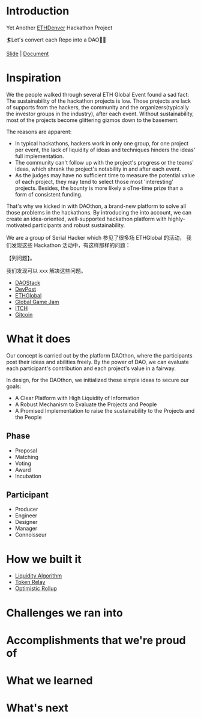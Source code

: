 # Introduction

Yet Another [ETHDenver](https://www.ethdenver.com/) Hackathon Project

🏄Let's convert each Repo into a DAO🏄‍♀️

[Slide](https://hackmd.io/@E-5gxTGiSByBOKpvsaKa_g/Bk6wPj7XL) | [Document](https://hackmd.io/iiDe3smDT46L_Z9xs3W_wg?edit)


# Inspiration

We the people walked through several ETH Global Event found a sad fact: The sustainability of the hackathon projects is low. Those projects are lack of supports from the hackers, the community and the organizers(typically the investor groups in the industry), after each event. Without sustainability, most of the projects become glittering gizmos down to the basement.

The reasons are apparent:

- In typical hackathons, hackers work in only one group, for one project per event, the lack of liquidity of ideas and techniques hinders the ideas' full implementation.
- The community can't follow up with the project's progress or the teams' ideas, which shrank the project's notability in and after each event.
- As the judges may have no sufficient time to measure the potential value of each project, they may tend to select those most 'interesting' projects. Besides, the bounty is more likely a oTne-time prize than a form of consistent funding.

That's why we kicked in with DAOthon, a brand-new platform to solve all those problems in the hackathons. By introducing the <jinzhubaba> into account, we can create an idea-oriented, well-supported hackathon platform with highly-motivated participants and robust sustainability.

We are a group of Serial Hacker which 参见了很多场 ETHGlobal 的活动，
我们发现这些 Hackathon 活动中，有这样那样的问题：

【列问题】。

我们发现可以 xxx 解决这些问题。

- [DAOStack](https://alchemy-xdai.daostack.io/daos/)
- [DevPost](https://ethdenver.devpost.com/submissions)
- [ETHGlobal](https://ethglobal.co/)
- [Global Game Jam](https://globalgamejam.org/2020/games)
- [ITCH](https://itch.io)
- [Gitcoin](https://gitcoin.co/)

# What it does

Our concept is carried out by the platform DAOthon, where the participants post their ideas and abilities freely. By the power of DAO, we can evaluate each participant's contribution and each project's value in a fairway.

In design, for the DAOthon, we initialized these simple ideas to secure our goals:

- A Clear Platform with High Liquidity of Information
- A Robust Mechanism to Evaluate the Projects and People
- A Promised Implementation to raise the sustainability to the Projects and the People

## Phase
- Proposal
- Matching
- Voting
- Award
- Incubation

## Participant
- Producer
- Engineer
- Designer
- Manager
- Connoisseur

# How we built it
- [Liquidity Algorithm](https://arxiv.org/abs/1911.03380)
- [Token Relay](https://github.com/nearprotocol/near-bridge/wiki)
- [Optimistic Rollup](https://docs.ethhub.io/ethereum-roadmap/layer-2-scaling/optimistic_rollups/)

# Challenges we ran into

# Accomplishments that we're proud of

# What we learned

# What's next

